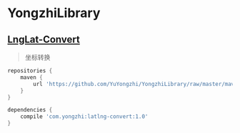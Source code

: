 # YongzhiLibrary

## [LngLat-Convert](lnglat-convert/README.md)

> 坐标转换

```groovy
repositories {
    maven {
        url 'https://github.com/YuYongzhi/YongzhiLibrary/raw/master/maven-repo'
    }
}

dependencies {
    compile 'com.yongzhi:latlng-convert:1.0'
}
```
